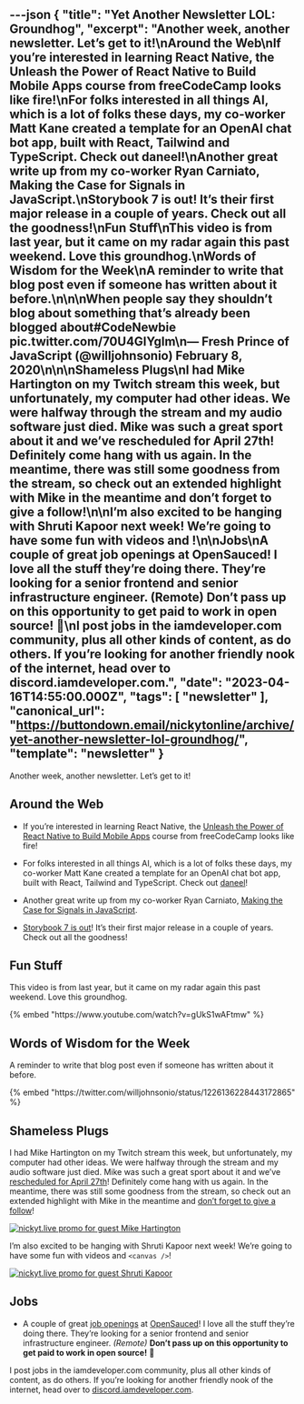 ---json
{
  "title": "Yet Another Newsletter LOL: Groundhog",
  "excerpt": "Another week, another newsletter. Let’s get to it!\nAround the Web\nIf you’re interested in learning React Native, the Unleash the Power of React Native to Build Mobile Apps course from freeCodeCamp looks like fire!\nFor folks interested in all things AI, which is a lot of folks these days, my co-worker Matt Kane created a template for an OpenAI chat bot app, built with React, Tailwind and TypeScript. Check out daneel!\nAnother great write up from my co-worker Ryan Carniato, Making the Case for Signals in JavaScript.\nStorybook 7 is out! It’s their first major release in a couple of years. Check out all the goodness!\nFun Stuff\nThis video is from last year, but it came on my radar again this past weekend. Love this groundhog.\nWords of Wisdom for the Week\nA reminder to write that blog post even if someone has written about it before.\n\n\nWhen people say they shouldn’t blog about something that’s already been blogged about#CodeNewbie pic.twitter.com/70U4GIYglm\n— Fresh Prince of JavaScript (@willjohnsonio) February 8, 2020\n\n\nShameless Plugs\nI had Mike Hartington on my Twitch stream this week, but unfortunately, my computer had other ideas. We were halfway through the stream and my audio software just died. Mike was such a great sport about it and we’ve rescheduled for April 27th! Definitely come hang with us again. In the meantime, there was still some goodness from the stream, so check out an extended highlight with Mike in the meantime and don’t forget to give a follow!\n\nI’m also excited to be hanging with Shruti Kapoor next week! We’re going to have some fun with videos and <canvas />!\n\nJobs\nA couple of great job openings at OpenSauced! I love all the stuff they’re doing there. They’re looking for a senior frontend and senior infrastructure engineer. (Remote) Don’t pass up on this opportunity to get paid to work in open source! 🍕\nI post jobs in the iamdeveloper.com community, plus all other kinds of content, as do others. If you’re looking for another friendly nook of the internet, head over to discord.iamdeveloper.com.",
  "date": "2023-04-16T14:55:00.000Z",
  "tags": [
    "newsletter"
  ],
  "canonical_url": "https://buttondown.email/nickytonline/archive/yet-another-newsletter-lol-groundhog/",
  "template": "newsletter"
}
---

<p>Another week, another newsletter. Let&rsquo;s get to it!</p>
<h2>Around the Web</h2>
<ul>
<li>
<p>If you&rsquo;re interested in learning React Native, the <a href="https://www.freecodecamp.org/news/react-native-full-course-android-ios-development?utm_source=nickytonline&amp;utm_medium=email&amp;utm_campaign=yet-another-newsletter-lol-groundhog" target="_blank">Unleash the Power of React Native to Build Mobile Apps</a> course from freeCodeCamp looks like fire!</p>
</li>
<li>
<p>For folks interested in all things AI, which is a lot of folks these days, my co-worker Matt Kane created a template for an OpenAI chat bot app, built with React, Tailwind and TypeScript. Check out <a href="https://github.com/ascorbic/daneel?utm_source=nickytonline&amp;utm_medium=email&amp;utm_campaign=yet-another-newsletter-lol-groundhog" target="_blank">daneel</a>!</p>
</li>
<li>
<p>Another great write up from my co-worker Ryan Carniato, <a href="https://dev.to/this-is-learning/making-the-case-for-signals-in-javascript-4c7i?utm_source=nickytonline&amp;utm_medium=email&amp;utm_campaign=yet-another-newsletter-lol-groundhog" target="_blank">Making the Case for Signals in JavaScript</a>.</p>
</li>
<li>
<p><a href="https://storybook.js.org/blog/storybook-7-0/?utm_source=nickytonline&amp;utm_medium=email&amp;utm_campaign=yet-another-newsletter-lol-groundhog" target="_blank">Storybook 7 is out</a>! It&rsquo;s their first major release in a couple of years. Check out all the goodness!</p>
</li>
</ul>
<h2>Fun Stuff</h2>
<p>This video is from last year, but it came on my radar again this past weekend. Love this groundhog.</p>{% embed "https://www.youtube.com/watch?v=gUkS1wAFtmw" %}
<h2>Words of Wisdom for the Week</h2>
<p>A reminder to write that blog post even if someone has written about it before.</p>
{% embed "https://twitter.com/willjohnsonio/status/1226136228443172865" %}
<h2>Shameless Plugs</h2>
<p>I had Mike Hartington on my Twitch stream this week, but unfortunately, my computer had other ideas. We were halfway through the stream and my audio software just died. Mike was such a great sport about it and we&rsquo;ve <a href="https://www.iamdeveloper.com/pages/stream-schedule/?utm_source=nickytonline&amp;utm_medium=email&amp;utm_campaign=yet-another-newsletter-lol-groundhog#mike-hartington-building-with-ionic" target="_blank">rescheduled for April 27th</a>! Definitely come hang with us again. In the meantime, there was still some goodness from the stream, so check out an extended highlight with Mike in the meantime and <a href="https://nickyt.live?utm_source=nickytonline&amp;utm_medium=email&amp;utm_campaign=yet-another-newsletter-lol-groundhog" target="_blank">don&rsquo;t forget to give a follow</a>!</p>
<p><a href="https://www.twitch.tv/videos/1792276158?utm_source=nickytonline&amp;utm_medium=email&amp;utm_campaign=yet-another-newsletter-lol-groundhog" target="_blank"><img alt="nickyt.live promo for guest Mike Hartington" class="newsletter-image" src="https://buttondown.imgix.net/images/5c9a0e67-3bb0-4314-b91e-6b43d6c3344b.png?w=960&amp;fit=max" /></a></p>
<p>I&rsquo;m also excited to be hanging with Shruti Kapoor next week! We&rsquo;re going to have some fun with videos and <code>&lt;canvas /&gt;</code>!</p>
<p><a href="https://www.iamdeveloper.com/pages/stream-schedule/?utm_source=nickytonline&amp;utm_medium=email&amp;utm_campaign=yet-another-newsletter-lol-groundhog#shruti-kapoor-html-videos-on-canvas-" target="_blank"><img alt="nickyt.live promo for guest Shruti Kapoor" class="newsletter-image" src="https://buttondown.imgix.net/images/3bbe33e2-d286-40d8-aadd-1e275a7cf33d.png?w=960&amp;fit=max" /></a></p>
<h2>Jobs</h2>
<ul>
<li>A couple of great <a href="https://jobs.lever.co/opensauced?utm_source=nickytonline&amp;utm_medium=email&amp;utm_campaign=yet-another-newsletter-lol-groundhog" target="_blank">job openings</a> at <a href="https://opensauced.pizza?utm_source=nickytonline&amp;utm_medium=email&amp;utm_campaign=yet-another-newsletter-lol-groundhog" target="_blank">OpenSauced</a>! I love all the stuff they&rsquo;re doing there. They’re looking for a senior frontend and senior infrastructure engineer. <em>(Remote)</em> <strong>Don&rsquo;t pass up on this opportunity to get paid to work in open source!</strong> 🍕</li>
</ul>
<p>I post jobs in the iamdeveloper.com community, plus all other kinds of content, as do others. If you&rsquo;re looking for another friendly nook of the internet, head over to <a href="http://discord.iamdeveloper.com?utm_source=nickytonline&amp;utm_medium=email&amp;utm_campaign=yet-another-newsletter-lol-groundhog" target="_blank">discord.iamdeveloper.com</a>.</p>
